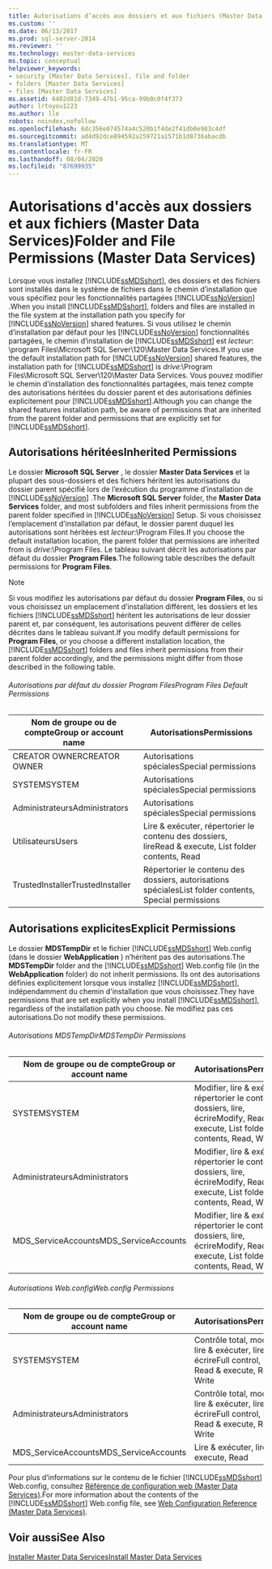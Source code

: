 ```yaml
---
title: Autorisations d’accès aux dossiers et aux fichiers (Master Data Services) | Microsoft Docs
ms.custom: ''
ms.date: 06/13/2017
ms.prod: sql-server-2014
ms.reviewer: ''
ms.technology: master-data-services
ms.topic: conceptual
helpviewer_keywords:
- security [Master Data Services], file and folder
- folders [Master Data Services]
- files [Master Data Services]
ms.assetid: 6402d81d-7349-47b1-95ca-99b0c0f4f373
author: lrtoyou1223
ms.author: lle
robots: noindex,nofollow
ms.openlocfilehash: 6dc356e074574a4c520b1f4de2f41db0e983c4df
ms.sourcegitcommit: ad4d92dce894592a259721a1571b1d8736abacdb
ms.translationtype: MT
ms.contentlocale: fr-FR
ms.lasthandoff: 08/04/2020
ms.locfileid: "87699935"
---
```

# <a name="folder-and-file-permissions-master-data-services"></a><span data-ttu-id="c233b-102">Autorisations d'accès aux dossiers et aux fichiers (Master Data Services)</span><span class="sxs-lookup"><span data-stu-id="c233b-102">Folder and File Permissions (Master Data Services)</span></span>
  <span data-ttu-id="c233b-103">Lorsque vous installez [!INCLUDE[ssMDSshort](../includes/ssmdsshort-md.md)], des dossiers et des fichiers sont installés dans le système de fichiers dans le chemin d’installation que vous spécifiez pour les fonctionnalités partagées [!INCLUDE[ssNoVersion](../includes/ssnoversion-md.md)] .</span><span class="sxs-lookup"><span data-stu-id="c233b-103">When you install [!INCLUDE[ssMDSshort](../includes/ssmdsshort-md.md)], folders and files are installed in the file system at the installation path you specify for [!INCLUDE[ssNoVersion](../includes/ssnoversion-md.md)] shared features.</span></span> <span data-ttu-id="c233b-104">Si vous utilisez le chemin d’installation par défaut pour les [!INCLUDE[ssNoVersion](../includes/ssnoversion-md.md)] fonctionnalités partagées, le chemin d’installation de [!INCLUDE[ssMDSshort](../includes/ssmdsshort-md.md)] est *lecteur*: \program Files\Microsoft SQL Server\120\Master Data Services.</span><span class="sxs-lookup"><span data-stu-id="c233b-104">If you use the default installation path for [!INCLUDE[ssNoVersion](../includes/ssnoversion-md.md)] shared features, the installation path for [!INCLUDE[ssMDSshort](../includes/ssmdsshort-md.md)] is *drive*:\Program Files\Microsoft SQL Server\120\Master Data Services.</span></span> <span data-ttu-id="c233b-105">Vous pouvez modifier le chemin d’installation des fonctionnalités partagées, mais tenez compte des autorisations héritées du dossier parent et des autorisations définies explicitement pour [!INCLUDE[ssMDSshort](../includes/ssmdsshort-md.md)].</span><span class="sxs-lookup"><span data-stu-id="c233b-105">Although you can change the shared features installation path, be aware of permissions that are inherited from the parent folder and permissions that are explicitly set for [!INCLUDE[ssMDSshort](../includes/ssmdsshort-md.md)].</span></span>  
  
## <a name="inherited-permissions"></a><span data-ttu-id="c233b-106">Autorisations héritées</span><span class="sxs-lookup"><span data-stu-id="c233b-106">Inherited Permissions</span></span>  
 <span data-ttu-id="c233b-107">Le dossier **Microsoft SQL Server** , le dossier **Master Data Services** et la plupart des sous-dossiers et des fichiers héritent les autorisations du dossier parent spécifié lors de l’exécution du programme d’installation de [!INCLUDE[ssNoVersion](../includes/ssnoversion-md.md)] .</span><span class="sxs-lookup"><span data-stu-id="c233b-107">The **Microsoft SQL Server** folder, the **Master Data Services** folder, and most subfolders and files inherit permissions from the parent folder specified in [!INCLUDE[ssNoVersion](../includes/ssnoversion-md.md)] Setup.</span></span> <span data-ttu-id="c233b-108">Si vous choisissez l’emplacement d’installation par défaut, le dossier parent duquel les autorisations sont héritées est *lecteur*:\Program Files.</span><span class="sxs-lookup"><span data-stu-id="c233b-108">If you choose the default installation location, the parent folder that permissions are inherited from is *drive*:\Program Files.</span></span> <span data-ttu-id="c233b-109">Le tableau suivant décrit les autorisations par défaut du dossier **Program Files**.</span><span class="sxs-lookup"><span data-stu-id="c233b-109">The following table describes the default permissions for **Program Files**.</span></span>  
  
> [!NOTE]  
>  <span data-ttu-id="c233b-110">Si vous modifiez les autorisations par défaut du dossier **Program Files**, ou si vous choisissez un emplacement d’installation différent, les dossiers et les fichiers [!INCLUDE[ssMDSshort](../includes/ssmdsshort-md.md)] héritent les autorisations de leur dossier parent et, par conséquent, les autorisations peuvent différer de celles décrites dans le tableau suivant.</span><span class="sxs-lookup"><span data-stu-id="c233b-110">If you modify default permissions for **Program Files**, or you choose a different installation location, the [!INCLUDE[ssMDSshort](../includes/ssmdsshort-md.md)] folders and files inherit permissions from their parent folder accordingly, and the permissions might differ from those described in the following table.</span></span>  
  
###### <a name="program-files-default-permissions"></a><span data-ttu-id="c233b-111">Autorisations par défaut du dossier Program Files</span><span class="sxs-lookup"><span data-stu-id="c233b-111">Program Files Default Permissions</span></span>  
  
|<span data-ttu-id="c233b-112">Nom de groupe ou de compte</span><span class="sxs-lookup"><span data-stu-id="c233b-112">Group or account name</span></span>|<span data-ttu-id="c233b-113">Autorisations</span><span class="sxs-lookup"><span data-stu-id="c233b-113">Permissions</span></span>|  
|---------------------------|-----------------|  
|<span data-ttu-id="c233b-114">CREATOR OWNER</span><span class="sxs-lookup"><span data-stu-id="c233b-114">CREATOR OWNER</span></span>|<span data-ttu-id="c233b-115">Autorisations spéciales</span><span class="sxs-lookup"><span data-stu-id="c233b-115">Special permissions</span></span>|  
|<span data-ttu-id="c233b-116">SYSTEM</span><span class="sxs-lookup"><span data-stu-id="c233b-116">SYSTEM</span></span>|<span data-ttu-id="c233b-117">Autorisations spéciales</span><span class="sxs-lookup"><span data-stu-id="c233b-117">Special permissions</span></span>|  
|<span data-ttu-id="c233b-118">Administrateurs</span><span class="sxs-lookup"><span data-stu-id="c233b-118">Administrators</span></span>|<span data-ttu-id="c233b-119">Autorisations spéciales</span><span class="sxs-lookup"><span data-stu-id="c233b-119">Special permissions</span></span>|  
|<span data-ttu-id="c233b-120">Utilisateurs</span><span class="sxs-lookup"><span data-stu-id="c233b-120">Users</span></span>|<span data-ttu-id="c233b-121">Lire & exécuter, répertorier le contenu des dossiers, lire</span><span class="sxs-lookup"><span data-stu-id="c233b-121">Read & execute, List folder contents, Read</span></span>|  
|<span data-ttu-id="c233b-122">TrustedInstaller</span><span class="sxs-lookup"><span data-stu-id="c233b-122">TrustedInstaller</span></span>|<span data-ttu-id="c233b-123">Répertorier le contenu des dossiers, autorisations spéciales</span><span class="sxs-lookup"><span data-stu-id="c233b-123">List folder contents, Special permissions</span></span>|  
  
## <a name="explicit-permissions"></a><span data-ttu-id="c233b-124">Autorisations explicites</span><span class="sxs-lookup"><span data-stu-id="c233b-124">Explicit Permissions</span></span>  
 <span data-ttu-id="c233b-125">Le dossier **MDSTempDir** et le fichier [!INCLUDE[ssMDSshort](../includes/ssmdsshort-md.md)] Web.config (dans le dossier **WebApplication** ) n’héritent pas des autorisations.</span><span class="sxs-lookup"><span data-stu-id="c233b-125">The **MDSTempDir** folder and the [!INCLUDE[ssMDSshort](../includes/ssmdsshort-md.md)] Web.config file (in the **WebApplication** folder) do not inherit permissions.</span></span> <span data-ttu-id="c233b-126">Ils ont des autorisations définies explicitement lorsque vous installez [!INCLUDE[ssMDSshort](../includes/ssmdsshort-md.md)], indépendamment du chemin d'installation que vous choisissez.</span><span class="sxs-lookup"><span data-stu-id="c233b-126">They have permissions that are set explicitly when you install [!INCLUDE[ssMDSshort](../includes/ssmdsshort-md.md)], regardless of the installation path you choose.</span></span> <span data-ttu-id="c233b-127">Ne modifiez pas ces autorisations.</span><span class="sxs-lookup"><span data-stu-id="c233b-127">Do not modify these permissions.</span></span>  
  
###### <a name="mdstempdir-permissions"></a><span data-ttu-id="c233b-128">Autorisations MDSTempDir</span><span class="sxs-lookup"><span data-stu-id="c233b-128">MDSTempDir Permissions</span></span>  
  
|<span data-ttu-id="c233b-129">Nom de groupe ou de compte</span><span class="sxs-lookup"><span data-stu-id="c233b-129">Group or account name</span></span>|<span data-ttu-id="c233b-130">Autorisations</span><span class="sxs-lookup"><span data-stu-id="c233b-130">Permissions</span></span>|  
|---------------------------|-----------------|  
|<span data-ttu-id="c233b-131">SYSTEM</span><span class="sxs-lookup"><span data-stu-id="c233b-131">SYSTEM</span></span>|<span data-ttu-id="c233b-132">Modifier, lire & exécuter, répertorier le contenu des dossiers, lire, écrire</span><span class="sxs-lookup"><span data-stu-id="c233b-132">Modify, Read & execute, List folder contents, Read, Write</span></span>|  
|<span data-ttu-id="c233b-133">Administrateurs</span><span class="sxs-lookup"><span data-stu-id="c233b-133">Administrators</span></span>|<span data-ttu-id="c233b-134">Modifier, lire & exécuter, répertorier le contenu des dossiers, lire, écrire</span><span class="sxs-lookup"><span data-stu-id="c233b-134">Modify, Read & execute, List folder contents, Read, Write</span></span>|  
|<span data-ttu-id="c233b-135">MDS_ServiceAccounts</span><span class="sxs-lookup"><span data-stu-id="c233b-135">MDS_ServiceAccounts</span></span>|<span data-ttu-id="c233b-136">Modifier, lire & exécuter, répertorier le contenu des dossiers, lire, écrire</span><span class="sxs-lookup"><span data-stu-id="c233b-136">Modify, Read & execute, List folder contents, Read, Write</span></span>|  
  
###### <a name="webconfig-permissions"></a><span data-ttu-id="c233b-137">Autorisations Web.config</span><span class="sxs-lookup"><span data-stu-id="c233b-137">Web.config Permissions</span></span>  
  
|<span data-ttu-id="c233b-138">Nom de groupe ou de compte</span><span class="sxs-lookup"><span data-stu-id="c233b-138">Group or account name</span></span>|<span data-ttu-id="c233b-139">Autorisations</span><span class="sxs-lookup"><span data-stu-id="c233b-139">Permissions</span></span>|  
|---------------------------|-----------------|  
|<span data-ttu-id="c233b-140">SYSTEM</span><span class="sxs-lookup"><span data-stu-id="c233b-140">SYSTEM</span></span>|<span data-ttu-id="c233b-141">Contrôle total, modifier, lire & exécuter, lire, écrire</span><span class="sxs-lookup"><span data-stu-id="c233b-141">Full control, Modify, Read & execute, Read, Write</span></span>|  
|<span data-ttu-id="c233b-142">Administrateurs</span><span class="sxs-lookup"><span data-stu-id="c233b-142">Administrators</span></span>|<span data-ttu-id="c233b-143">Contrôle total, modifier, lire & exécuter, lire, écrire</span><span class="sxs-lookup"><span data-stu-id="c233b-143">Full control, Modify, Read & execute, Read, Write</span></span>|  
|<span data-ttu-id="c233b-144">MDS_ServiceAccounts</span><span class="sxs-lookup"><span data-stu-id="c233b-144">MDS_ServiceAccounts</span></span>|<span data-ttu-id="c233b-145">Lire & exécuter, lire</span><span class="sxs-lookup"><span data-stu-id="c233b-145">Read & execute, Read</span></span>|  
  
 <span data-ttu-id="c233b-146">Pour plus d’informations sur le contenu de le fichier [!INCLUDE[ssMDSshort](../includes/ssmdsshort-md.md)] Web.config, consultez [Référence de configuration web &#40;Master Data Services&#41;](web-configuration-reference-master-data-services.md).</span><span class="sxs-lookup"><span data-stu-id="c233b-146">For more information about the contents of the [!INCLUDE[ssMDSshort](../includes/ssmdsshort-md.md)] Web.config file, see [Web Configuration Reference &#40;Master Data Services&#41;](web-configuration-reference-master-data-services.md).</span></span>  
  
## <a name="see-also"></a><span data-ttu-id="c233b-147">Voir aussi</span><span class="sxs-lookup"><span data-stu-id="c233b-147">See Also</span></span>  
 [<span data-ttu-id="c233b-148">Installer Master Data Services</span><span class="sxs-lookup"><span data-stu-id="c233b-148">Install Master Data Services</span></span>](install-windows/install-master-data-services.md)  
  
  
